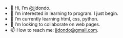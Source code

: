 - 👋 Hi, I’m @jjdondo.
- 👀 I’m interested in learning to program. I just begin.
- 🌱 I’m currently learning html, css, python.
- 💞️ I’m looking to collaborate on web pages.
- 📫 How to reach me: jjdondo@gmail.com.

<!---
jjdondo/jjdondo is a ✨ special ✨ repository because its `README.md` (this file) appears on your GitHub profile.
You can click the Preview link to take a look at your changes.
--->
